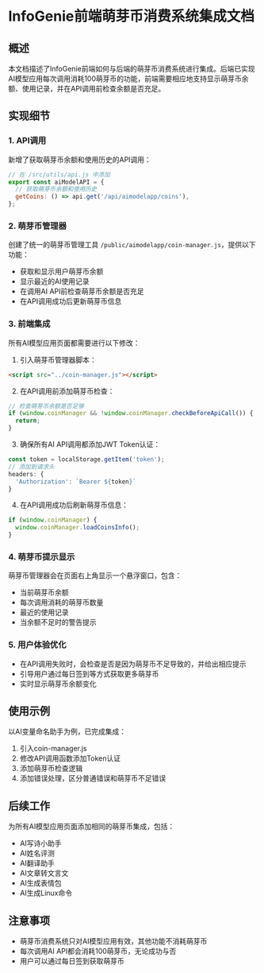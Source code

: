 # InfoGenie前端萌芽币消费系统集成文档

## 概述

本文档描述了InfoGenie前端如何与后端的萌芽币消费系统进行集成。后端已实现AI模型应用每次调用消耗100萌芽币的功能，前端需要相应地支持显示萌芽币余额、使用记录，并在API调用前检查余额是否充足。

## 实现细节

### 1. API调用

新增了获取萌芽币余额和使用历史的API调用：

```javascript
// 在 /src/utils/api.js 中添加
export const aiModelAPI = {
  // 获取萌芽币余额和使用历史
  getCoins: () => api.get('/api/aimodelapp/coins'),
};
```

### 2. 萌芽币管理器

创建了统一的萌芽币管理工具 `/public/aimodelapp/coin-manager.js`，提供以下功能：

- 获取和显示用户萌芽币余额
- 显示最近的AI使用记录
- 在调用AI API前检查萌芽币余额是否充足
- 在API调用成功后更新萌芽币信息

### 3. 前端集成

所有AI模型应用页面都需要进行以下修改：

1. 引入萌芽币管理器脚本：
```html
<script src="../coin-manager.js"></script>
```

2. 在API调用前添加萌芽币检查：
```javascript
// 检查萌芽币余额是否足够
if (window.coinManager && !window.coinManager.checkBeforeApiCall()) {
  return;
}
```

3. 确保所有AI API调用都添加JWT Token认证：
```javascript
const token = localStorage.getItem('token');
// 添加到请求头
headers: {
  'Authorization': `Bearer ${token}`
}
```

4. 在API调用成功后刷新萌芽币信息：
```javascript
if (window.coinManager) {
  window.coinManager.loadCoinsInfo();
}
```

### 4. 萌芽币提示显示

萌芽币管理器会在页面右上角显示一个悬浮窗口，包含：
- 当前萌芽币余额
- 每次调用消耗的萌芽币数量
- 最近的使用记录
- 当余额不足时的警告提示

### 5. 用户体验优化

- 在API调用失败时，会检查是否是因为萌芽币不足导致的，并给出相应提示
- 引导用户通过每日签到等方式获取更多萌芽币
- 实时显示萌芽币余额变化

## 使用示例

以AI变量命名助手为例，已完成集成：

1. 引入coin-manager.js
2. 修改API调用函数添加Token认证
3. 添加萌芽币检查逻辑
4. 添加错误处理，区分普通错误和萌芽币不足错误

## 后续工作

为所有AI模型应用页面添加相同的萌芽币集成，包括：
- AI写诗小助手
- AI姓名评测
- AI翻译助手
- AI文章转文言文
- AI生成表情包
- AI生成Linux命令

## 注意事项

- 萌芽币消费系统只对AI模型应用有效，其他功能不消耗萌芽币
- 每次调用AI API都会消耗100萌芽币，无论成功与否
- 用户可以通过每日签到获取萌芽币
